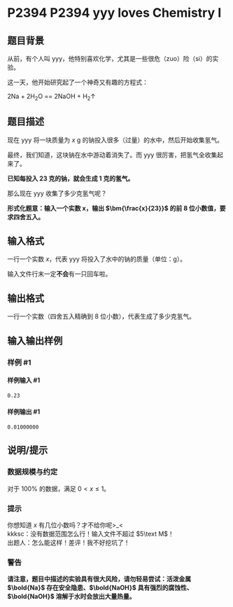 # P2394 P2394 yyy loves Chemistry I

## 题目背景

从前，有个人叫 yyy，他特别喜欢化学，尤其是一些很危（zuo）险（si）的实验。

这一天，他开始研究起了一个神奇又有趣的方程式：

$\text{2Na + 2H}_{2}\text{O == 2NaOH + H}_2\uparrow$

## 题目描述

现在 yyy 将一块质量为 $x\ \text{g}$ 的钠投入很多（过量）的水中，然后开始收集氢气。

最终，我们知道，这块钠在水中游动着消失了。而 yyy 很厉害，把氢气全收集起来了。

**已知每投入 $\bm{23}$ 克的钠，就会生成 $\bm1$ 克的氢气。**

那么现在 yyy 收集了多少克氢气呢？

**形式化题意：输入一个实数 $\bm x$，输出 $\bm{\frac{x}{23}}$ 的前 $\bm8$ 位小数值，要求四舍五入。**

## 输入格式

一行一个实数 $x$，代表 yyy 将投入了水中的钠的质量（单位：$\text{g}$）。

输入文件行末一定**不会**有一只回车啦。

## 输出格式

一行一个实数（四舍五入精确到 $8$ 位小数），代表生成了多少克氢气。

## 输入输出样例

### 样例 #1

#### 样例输入 #1

```
0.23
```

#### 样例输出 #1

```
0.01000000
```

## 说明/提示

### 数据规模与约定

对于 $100\%$ 的数据，满足 $0<x\le1$。

### 提示

你想知道 $x$ 有几位小数吗？才不给你呢>\_<  
kkksc：没有数据范围怎么行！输入文件不超过 $5\text M$！  
出题人：怎么能这样！差评！我不好挖坑了！

### 警告

**请注意，题目中描述的实验具有很大风险，请勿轻易尝试：活泼金属 $\bold{Na}$ 存在安全隐患、$\bold{NaOH}$ 具有强烈的腐蚀性、$\bold{NaOH}$ 溶解于水时会放出大量热量。**
